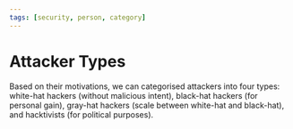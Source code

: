 ```yaml
---
tags: [security, person, category]
---
```


# Attacker Types

Based on their motivations, we can categorised attackers into four types:
white-hat hackers (without malicious intent), black-hat hackers (for personal
gain), gray-hat hackers (scale between white-hat and black-hat), and hacktivists
(for political purposes).
